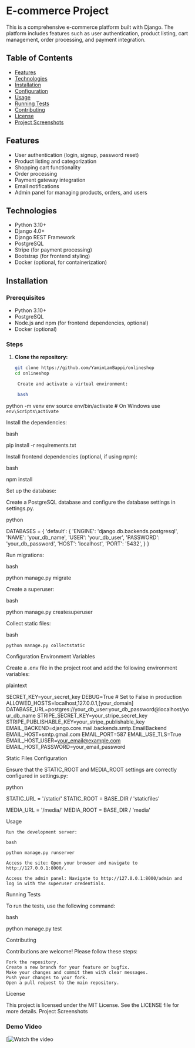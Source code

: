 # E-commerce Project

This is a comprehensive e-commerce platform built with Django. The platform includes features such as user authentication, product listing, cart management, order processing, and payment integration.

## Table of Contents

- [Features](#features)
- [Technologies](#technologies)
- [Installation](#installation)
- [Configuration](#configuration)
- [Usage](#usage)
- [Running Tests](#running-tests)
- [Contributing](#contributing)
- [License](#license)
- [Project Screenshots](#project-screenshots)

## Features

- User authentication (login, signup, password reset)
- Product listing and categorization
- Shopping cart functionality
- Order processing
- Payment gateway integration
- Email notifications
- Admin panel for managing products, orders, and users

## Technologies

- Python 3.10+
- Django 4.0+
- Django REST Framework
- PostgreSQL
- Stripe (for payment processing)
- Bootstrap (for frontend styling)
- Docker (optional, for containerization)

## Installation

### Prerequisites

- Python 3.10+
- PostgreSQL
- Node.js and npm (for frontend dependencies, optional)
- Docker (optional)

### Steps

1. **Clone the repository:**

   ```bash
   git clone https://github.com/YaminLamBappi/onlineshop
   cd onlineshop

    Create and activate a virtual environment:

    bash
   ```

python -m venv env
source env/bin/activate # On Windows use `env\Scripts\activate`

Install the dependencies:

bash

pip install -r requirements.txt

Install frontend dependencies (optional, if using npm):

bash

npm install

Set up the database:

Create a PostgreSQL database and configure the database settings in settings.py.

python

DATABASES = {
'default': {
'ENGINE': 'django.db.backends.postgresql',
'NAME': 'your_db_name',
'USER': 'your_db_user',
'PASSWORD': 'your_db_password',
'HOST': 'localhost',
'PORT': '5432',
}
}

Run migrations:

bash

python manage.py migrate

Create a superuser:

bash

python manage.py createsuperuser

Collect static files:

bash

    python manage.py collectstatic

Configuration
Environment Variables

Create a .env file in the project root and add the following environment variables:

plaintext

SECRET_KEY=your_secret_key
DEBUG=True # Set to False in production
ALLOWED_HOSTS=localhost,127.0.0.1,[your_domain]
DATABASE_URL=postgres://your_db_user:your_db_password@localhost/your_db_name
STRIPE_SECRET_KEY=your_stripe_secret_key
STRIPE_PUBLISHABLE_KEY=your_stripe_publishable_key
EMAIL_BACKEND=django.core.mail.backends.smtp.EmailBackend
EMAIL_HOST=smtp.gmail.com
EMAIL_PORT=587
EMAIL_USE_TLS=True
EMAIL_HOST_USER=your_email@example.com
EMAIL_HOST_PASSWORD=your_email_password

Static Files Configuration

Ensure that the STATIC_ROOT and MEDIA_ROOT settings are correctly configured in settings.py:

python

STATIC_URL = '/static/'
STATIC_ROOT = BASE_DIR / 'staticfiles'

MEDIA_URL = '/media/'
MEDIA_ROOT = BASE_DIR / 'media'

Usage

    Run the development server:

    bash

    python manage.py runserver

    Access the site: Open your browser and navigate to http://127.0.0.1:8000/.

    Access the admin panel: Navigate to http://127.0.0.1:8000/admin and log in with the superuser credentials.

Running Tests

To run the tests, use the following command:

bash

python manage.py test

Contributing

Contributions are welcome! Please follow these steps:

    Fork the repository.
    Create a new branch for your feature or bugfix.
    Make your changes and commit them with clear messages.
    Push your changes to your fork.
    Open a pull request to the main repository.

License

This project is licensed under the MIT License. See the LICENSE file for more details.
Project Screenshots



### Demo Video

[![Watch the video](https://youtu.be/-L-wCTXnogM)
